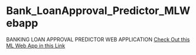 # Bank_LoanApproval_Predictor_MLWebapp
BANKING LOAN APPROVAL PREDICTOR WEB APPLICATION
[Check Out this ML Web App in this Link](https://akiranraj1995-bank-loanapproval-predictor-mlwebapp-app-0jl1sd.streamlit.app/)
